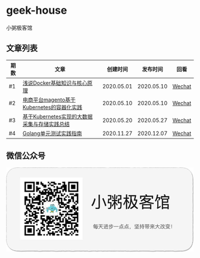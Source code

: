 # geek-house

小粥极客馆

## 文章列表

|期数|文章|创建时间|发布时间|回看|
|--|--|--|--|--|
|#1|[浅说Docker基础知识与核心原理](basic-knowledge-and-core-principles-of-docker/README.md)|2020.05.01|2020.05.10|[Wechat]()|
|#2|[电商平台magento基于Kubernetes的容器化实践](e-commerce-platform-magento-containerization-practice-based-on-kubernetes/README.md)|2020.05.10|2020.05.10|[Wechat]()|
|#3|[基于Kubernetes实现的大数据采集与存储实践总结](summary-of-big-data-collection-and-storage-practices-based-on-kubernetes/README.md)|2020.05.20|2020.05.27|[Wechat]()|
|#4|[Golang单元测试实践指南](golang-unit-testing-practice-guide/README.md)|2020.11.27|2020.12.07|[Wechat](https://mp.weixin.qq.com/s/Pp-yYYpPu7ihs7JB6T6tgg)|


## 微信公众号

![](logo.jpg)